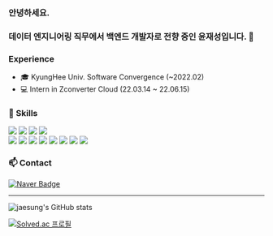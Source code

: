 ### 안녕하세요.
### 데이터 엔지니어링 직무에서 백엔드 개발자로 전향 중인 윤재성입니다.  👋

### Experience
  - 🎓 KyungHee Univ. Software Convergence (~2022.02)
  - 💻 Intern in Zconverter Cloud (22.03.14 ~ 22.06.15)    
  
### 🌱 Skills

<img src="https://img.shields.io/badge/Python-3776AB?style=flat-square&logo=Python&logoColor=white" /> <img src="https://img.shields.io/badge/Java-007396?style=flat-square&logo=Java&logoColor=white" /> <img src="https://img.shields.io/badge/C++-00599C?style=flat-square&logo=C++&logoColor=white" /> <img src="https://img.shields.io/badge/PowerShell-5391FE?style=flat-square&logo=PowerShell&logoColor=white" />   
<img src="https://img.shields.io/badge/Spring-6DB33F?style=flat-square&logo=Spring&logoColor=white" /> <img src="https://img.shields.io/badge/Spring Boot-6DB33F?style=flat-square&logo=Spring Boot&logoColor=white" /> <img src="https://img.shields.io/badge/GCP-4285F4?style=flat-square&logo=Google Cloud&logoColor=white" /> <img src="https://img.shields.io/badge/AWS-232F3E?style=flat-square&logo=Amazon AWS&logoColor=white" /> <img src="https://img.shields.io/badge/OpenStack-ED1944?style=flat-square&logo=OpenStack&logoColor=white" /> <img src="https://img.shields.io/badge/NaverCloud-03C75A?style=flat-square&logo=Naver&logoColor=white" /> <img src="https://img.shields.io/badge/Ansible-EE0000?style=flat-square&logo=Ansible&logoColor=white" /> <img src="https://img.shields.io/badge/Terraform-7B42BC?style=flat-square&logo=Terraform&logoColor=white" />


### 📫 Contact

[![Naver Badge](https://img.shields.io/badge/Naver-O3C75A?style=flat-square&logo=Naver&logoColor=white)](mailto:jayjoy05@naver.com)


***

![jaesung's GitHub stats](https://github-readme-stats.vercel.app/api?username=JaesungYoun&show_icons=true&theme=jolly)   

[![Solved.ac
프로필](http://mazassumnida.wtf/api/v2/generate_badge?boj=jayjoy05)](https://solved.ac/jayjoy05)

